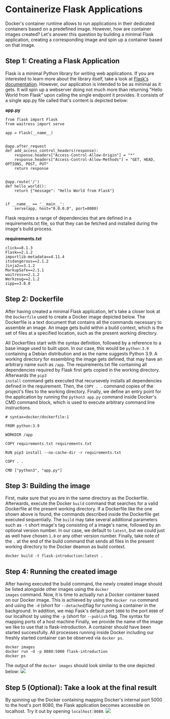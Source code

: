 <!--
date=2022-06-27
topic=Docker
series=Docker
series_section=2
summary=This post covers the creation of a container image for a minimal Flask application.
-->

# Containerize Flask Applications

Docker's container runtime allows to run applications in their dedicated containers based on a predefined image. However, how are container images created? Let's answer this question by building a minimal Flask application, creating a corresponding image and spin up a container based on that image.

## Step 1: Creating a Flask Application

Flask is a minimal Python library for writing web applications. If you are interested to learn more about the library itself, take a look at [Flask's documentation](https://flask.palletsprojects.com/en/2.2.x/). However, our application is intended to be as minimal as it gets. It will spin up a webserver doing not much more than returning "Hello World from Flask" upon calling the single endpoint it provides. It consists of a single app.py file called that's content is depicted below:

<b>app.py</b>

```TS
from flask import Flask
from waitress import serve

app = Flask(__name__)


@app.after_request
def add_access_control_headers(response):
    response.headers["Access-Control-Allow-Origin"] = "*"
    response.headers["Access-Control-Allow-Methods"] = "GET, HEAD, OPTIONS, POST, PUT"
    return response


@app.route('/')
def hello_world():
    return {"message": "Hello World from Flask"}


if __name__ == '__main__':
    serve(app, host="0.0.0.0", port=8080)

```

Flask requires a range of dependencies that are defined in a requirements.txt file, so that they can be fetched and installed during the image's build process.

<b>requirements.txt</b>

```TS
click==8.1.3
Flask==2.1.2
importlib-metadata==4.11.4
itsdangerous==2.1.2
Jinja2==3.1.2
MarkupSafe==2.1.1
waitress==2.1.2
Werkzeug==2.1.2
zipp==3.8.0
```

## Step 2: Dockerfile

After having created a minimal Flask application, let's take a closer look at the <code>Dockerfile</code> used to create a Docker image depicted below. The Dockerfile is a text document that contains all the commands necessary to assemble an image. An image gets build within a build context, which is the set of files at a specified location, such as the present working directory.

All Dockerfiles start with the syntax definition, followed by a reference to a base image used to built upon. In our case, this would be <code>python:3.9</code> containing a Debian distribution and as the name suggests Python 3.9. A working directory for essembling the image gets defined, that may have an arbitrary name such as <code>/app</code>. The requirements.txt file containing all dependencies required by Flask first gets copied in the working directory. Afterwards the <code>pip3 install</code> command gets executed that recursevely installs all dependencies defined in the requirement. Then, the <code>COPY . .</code> command copies of the project's files to the working directory. Finally, we define an entry point for the application by running the <code>python3 app.py</code> command inside Docker's CMD command block, which is used to execute arbitrary command line instructions.

```TS
# syntax=docker/dockerfile:1

FROM python:3.9

WORKDIR /app

COPY requirements.txt requirements.txt

RUN pip3 install --no-cache-dir -r requirements.txt

COPY . .

CMD ["python3", "app.py"]
```

## Step 3: Building the image

First, make sure that you are in the same directory as the Dockerfile. Afterwards, execute the Docker <code>build</code> command that searches for a valid Dockerfile at the present working directory. If a Dockerfile like the one shown above is found, the commands described inside the Dockerfile get executed sequentially. The <code>build</code> may take several additional parameters such as <code>-t</code> short image's tag consisting of a image's name, followed by an optional version number. In our case, we default to <code>latest</code>, but we could just as well have chosen <code>1.0</code> or any other version number. Finally, take note of the <code>.</code> at the end of the build command that sends all files in the present working directory to the Docker deamon as build context.

```TS
docker build -t flask-introduction:latest .
```

## Step 4: Running the created image

After having executed the build command, the newly created image should be listed alongside other images using the <code>docker images</code> command. Now, it is time to actually run a Docker container based on our Docker image. This is achieved by using the <code>docker run</code> command and using the <code>-d</code> (short for <code>--detached</code>)flag for running a container in the background. In addition, we map Fask's default port <code>5000</code> to the port <code>8080</code> of our localhost by using the <code>-p</code> (short for <code>--publish</code> flag. The syntax for mapping ports of a host machine Finally, we provide the name of the image we like to use that is flask-introduction. A container should have been started successfully. All processes running inside Docker including our freshly started container can be observed via <code>docker ps</code>.

```TS
docker images
docker run -d -p 8080:5000 flask-introduction
docker ps
```

The output of the <code>docker images</code> should look similar to the one depicted below:
<img class='almost-full-width' src='assets/posts/guides/005_containerize_flask_applications/docker_images.png'>

## Step 5 (Optional): Take a look at the final result

By spinning up the Docker containing mapping Docker's internal port 5000 to the host's port 8080, the Flask application becomes accessible on localhost. Try it out by opening <code>localhost:8080</code>.
<img class='almost-full-width' src='assets/posts/guides/005_containerize_flask_applications/hello_world.png'>
